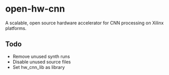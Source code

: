 # open-hw-cnn
A scalable, open source hardware accelerator for CNN processing on Xilinx platforms.

## Todo
- Remove unused synth runs
- Disable unused source files
- Set hw_cnn_lib as library
